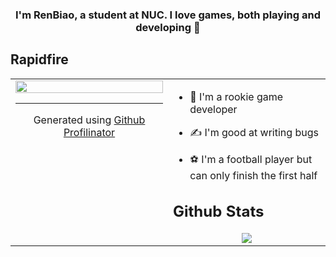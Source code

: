 


### <div align="center">I'm RenBiao, a student at NUC. I love games, both playing and developing 🚀</div>  
  
## Rapidfire  
<table><tr><td valign="top" width="50%">
<div align="center">
<img src="https://rishavanand.github.io/static/images/greetings.gif" align="center" style="width: 100%" />

----
<div align="center">Generated using <a href="https://profilinator.rishav.dev/" target="_blank">Github Profilinator</a></div>

</td><td valign="top" width="50%">


  
- 🔫 I'm a rookie game developer
  

- ✍ I'm good at writing bugs
  

- ⚽ I'm a football player but can only finish the first half 

</div>  



## Github Stats  

<div align="center"><img src="https://github-readme-stats.vercel.app/api?username=rishavanand&show_icons=true&count_private=true&hide_border=true" align="center" />

